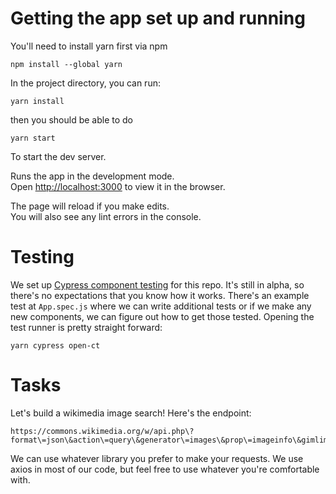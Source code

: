 # Getting the app set up and running
You'll need to install yarn first via npm
```
npm install --global yarn
```
In the project directory, you can run:
```
yarn install
```
then you should be able to do
```
yarn start
```
To start the dev server.

Runs the app in the development mode.\
Open [http://localhost:3000](http://localhost:3000) to view it in the browser.

The page will reload if you make edits.\
You will also see any lint errors in the console.

# Testing
We set up [Cypress component testing](https://docs.cypress.io/guides/component-testing/introduction#What-is-Component-Testing) for this repo. It's still in alpha,
so there's no expectations that you know how it works. There's an example test at `App.spec.js` where we can write additional tests or if we make any new components,
we can figure out how to get those tested. Opening the test runner is pretty straight forward: 
```
yarn cypress open-ct
```

# Tasks
Let's build a wikimedia image search!
Here's the endpoint: 
```
https://commons.wikimedia.org/w/api.php\?format\=json\&action\=query\&generator\=images\&prop\=imageinfo\&gimlimit\=500\&redirects\=1\&titles\=Cat\&iiprop\=timestamp\|user\|userid\|comment\|canonicaltitle\|url\|size\|dimensions\|sha1\|mime\|thumbmime\|mediatype\|bitdepth
```
We can use whatever library you prefer to make your requests. We use axios in most of our code, but feel free to use whatever you're comfortable with.
